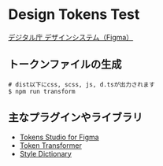 # Design Tokens Test

[デジタル庁 デザインシステム（Figma）](https://www.figma.com/@jpdigitalagency)

## トークンファイルの生成

```
# dist以下にcss, scss, js, d.tsが出力されます
$ npm run transform
```

## 主なプラグインやライブラリ

- [Tokens Studio for Figma](https://github.com/tokens-studio/figma-plugin)
- [Token Transformer](https://github.com/tokens-studio/figma-plugin/tree/main/token-transformer)
- [Style Dictionary](https://github.com/amzn/style-dictionary)
